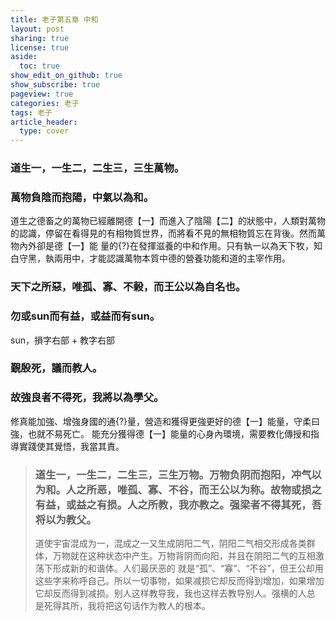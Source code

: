 ```yaml
---
title: 老子第五章 中和
layout: post
sharing: true
license: true
aside:
  toc: true
show_edit_on_github: true
show_subscribe: true
pageview: true
categories: 老子
tags: 老子
article_header:
  type: cover
---
```


### 道生一，一生二，二生三，三生萬物。 
### 萬物負陰而抱陽，中氣以為和。
道生之德畜之的萬物已經離開德【一】而進入了陰陽【二】的狀態中，人類對萬物的認識，停留在看得見的有相物質世界，而將看不見的無相物質忘在背後。然而萬物內外卻是德【一】能
量的{?}在發揮滋養的中和作用。只有執一以為天下牧，知白守黑，執兩用中，才能認識萬物本質中德的營養功能和道的主宰作用。

### 天下之所惡，唯孤、寡、不榖，而王公以為自名也。
### 勿或sun而有益，或益而有sun。
sun，損字右部 + 教字右部
### 覲殷死，議而教人。
### 故強良者不得死，我將以為學父。
修真能加強、增強身國的通{?}量，營造和獲得更強更好的德【一】能量，守柔曰強，也就不易死亡。
能充分獲得德【一】能量的心身內環境，需要教化傳授和指導實踐使其覺悟，我當其責。

> ### 道生一，一生二，二生三，三生万物。万物负阴而抱阳，冲气以为和。人之所恶，唯孤、寡、不谷，而王公以为称。故物或损之有益，或益之有损。人之所教，我亦教之。强梁者不得其死，吾将以为教父。
> 道使宇宙混成为一，混成之一又生成阴阳二气，阴阳二气相交形成各类群体，万物就在这种状态中产生。万物背阴而向阳，并且在阴阳二气的互相激荡下形成新的和谐体。人们最厌恶的
就是“孤”、“寡”、“不谷”，但王公却用这些字来称呼自己。所以一切事物，如果减损它却反而得到增加，如果增加它却反而得到减损。别人这样教导我，我也这样去教导别人。强横的人总
是死得其所，我将把这句话作为教人的根本。